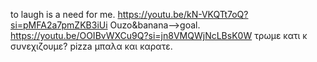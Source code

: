 to laugh is a need for me. 
https://youtu.be/kN-VKQTt7oQ?si=pMFA2a7pmZKB3iUi
Ouzo&banana-->goal.
https://youtu.be/OOIBvWXCu9Q?si=jn8VMQWjNcLBsK0W
τρωμε κατι κ συνεχιζουμε?
pizza μπαλα και καρατε.
